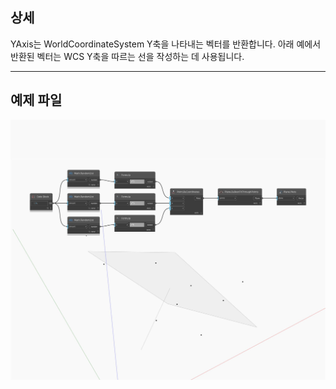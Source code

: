 ## 상세
YAxis는 WorldCoordinateSystem Y축을 나타내는 벡터를 반환합니다. 아래 예에서 반환된 벡터는 WCS Y축을 따르는 선을 작성하는 데 사용됩니다.
___
## 예제 파일

![YAxis](./Autodesk.DesignScript.Geometry.Plane.YAxis_img.jpg)

